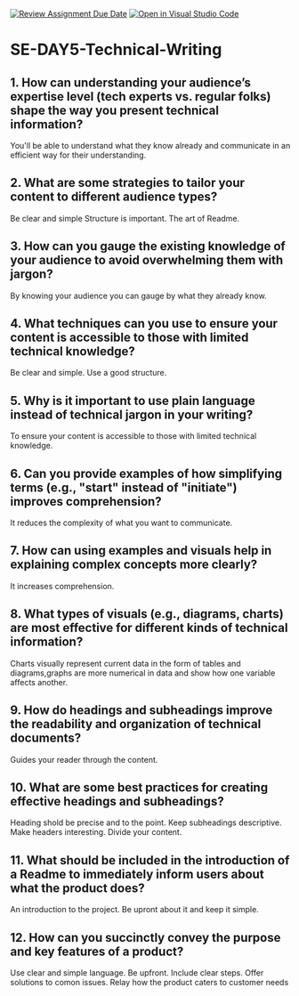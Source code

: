 [![Review Assignment Due Date](https://classroom.github.com/assets/deadline-readme-button-22041afd0340ce965d47ae6ef1cefeee28c7c493a6346c4f15d667ab976d596c.svg)](https://classroom.github.com/a/zsAR-pyY)
[![Open in Visual Studio Code](https://classroom.github.com/assets/open-in-vscode-2e0aaae1b6195c2367325f4f02e2d04e9abb55f0b24a779b69b11b9e10269abc.svg)](https://classroom.github.com/online_ide?assignment_repo_id=15875240&assignment_repo_type=AssignmentRepo)
# SE-DAY5-Technical-Writing
## 1. How can understanding your audience’s expertise level (tech experts vs. regular folks) shape the way you present technical information?
You'll be able to understand what they know already and communicate in  an efficient way for their understanding.

## 2. What are some strategies to tailor your content to different audience types?
Be clear and simple
Structure is important.
The art of Readme.

## 3. How can you gauge the existing knowledge of your audience to avoid overwhelming them with jargon?
By knowing your audience you can gauge by what they already know.

## 4. What techniques can you use to ensure your content is accessible to those with limited technical knowledge?
Be clear and simple.
Use a good structure.

## 5. Why is it important to use plain language instead of technical jargon in your writing?
To ensure your content is accessible to those with limited technical knowledge.

## 6. Can you provide examples of how simplifying terms (e.g., "start" instead of "initiate") improves comprehension?
It reduces the complexity of what you want to communicate.

## 7. How can using examples and visuals help in explaining complex concepts more clearly?
It increases comprehension.

## 8. What types of visuals (e.g., diagrams, charts) are most effective for different kinds of technical information?
Charts visually represent current data in the form of tables and diagrams,graphs are more numerical in data and show how one variable affects another.

## 9. How do headings and subheadings improve the readability and organization of technical documents?
Guides your reader through the content.

## 10. What are some best practices for creating effective headings and subheadings?
 Heading shold be precise and to the point.
 Keep subheadings descriptive.
 Make headers interesting.
 Divide your content.
 
## 11. What should be included in the introduction of a Readme to immediately inform users about what the product does?
An introduction to the project. Be upront about it and keep it simple.

## 12. How can you succinctly convey the purpose and key features of a product?
Use clear and simple language.
Be upfront.
Include clear steps.
Offer solutions to comon issues.
Relay how the product caters to customer needs
